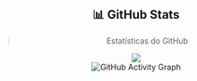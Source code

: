 

<div align="center">

## 📊 GitHub Stats

>Estatísticas do GitHub

![](https://github-readme-streak-stats.herokuapp.com/?user=Fariaslr&theme=merko&hide_border=true)<br/>
![GitHub Activity Graph](https://activity-graph.herokuapp.com/graph?username=Fariaslr)</div>



